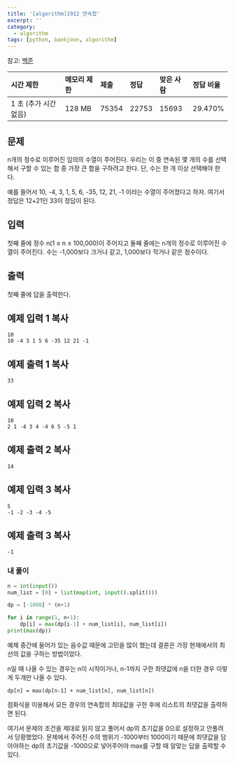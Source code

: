 ```yaml
---
title: '[algorithm]1912 연속합'
excerpt: ''
category:
  - algorithm
tags: [python, baekjoon, algorithm]
---
```


참고: [백준](https://www.acmicpc.net/problem/1912)

| 시간 제한             | 메모리 제한 | 제출  | 정답  | 맞은 사람 | 정답 비율 |
| :-------------------- | :---------- | :---- | :---- | :-------- | :-------- |
| 1 초 (추가 시간 없음) | 128 MB      | 75354 | 22753 | 15693     | 29.470%   |

## 문제

n개의 정수로 이루어진 임의의 수열이 주어진다. 우리는 이 중 연속된 몇 개의 수를 선택해서 구할 수 있는 합 중 가장 큰 합을 구하려고 한다. 단, 수는 한 개 이상 선택해야 한다.

예를 들어서 10, -4, 3, 1, 5, 6, -35, 12, 21, -1 이라는 수열이 주어졌다고 하자. 여기서 정답은 12+21인 33이 정답이 된다.

## 입력

첫째 줄에 정수 n(1 ≤ n ≤ 100,000)이 주어지고 둘째 줄에는 n개의 정수로 이루어진 수열이 주어진다. 수는 -1,000보다 크거나 같고, 1,000보다 작거나 같은 정수이다.

## 출력

첫째 줄에 답을 출력한다.

## 예제 입력 1 복사

```
10
10 -4 3 1 5 6 -35 12 21 -1
```

## 예제 출력 1 복사

```
33
```

## 예제 입력 2 복사

```
10
2 1 -4 3 4 -4 6 5 -5 1
```

## 예제 출력 2 복사

```
14
```

## 예제 입력 3 복사

```
5
-1 -2 -3 -4 -5
```

## 예제 출력 3 복사

```
-1
```

### 내 풀이

```python
n = int(input())
num_list = [0] + list(map(int, input().split()))

dp = [-1000] * (n+1)

for i in range(1, n+1):
    dp[i] = max(dp[i-1] + num_list[i], num_list[i])
print(max(dp))
```

예제 중간에 들어가 있는 음수값 때문에 고민을 많이 했는데 결론은 가장 현재에서의 최선의 값을 구하는 방법이었다.

n일 때 나올 수 있는 경우는 n이 시작이거나, n-1까지 구한 최댓값에 n을 더한 경우 이렇게 두개만 나올 수 있다.

`dp[n] = max(dp[n-1] + num_list[n], num_list[n])`

점화식을 이용해서 모든 경우의 연속합의 최대값을 구한 후에 리스트의 최댓값을 출력하면 된다.

여기서 문제의 조건을 제대로 읽지 않고 풀어서 dp의 초기값을 0으로 설정하고 안풀려서 당황했었다. 문제에서 주어진 수의 범위기 -1000부터 1000이기 때문에 최댓값을 담아야하는 dp의 초기값을 -1000으로 넣어주어야 max를 구할 때 알맞는 답을 출력할 수 있다.
